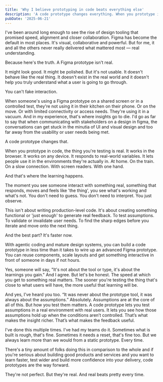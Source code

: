 ```yaml
---
title: 'Why I believe prototyping in code beats everything else'
description: 'A code prototype changes everything. When you prototype in code, the thing you are testing is real. It works in the browser. It works on any device. It responds to real-world variables.'
pubDate: '2025-06-21'
---
```


I've been around long enough to see the rise of design tooling that promised speed, alignment and closer collaboration. Figma has become the default in most places. It's visual, collaborative and powerful. But for me, it and all the others never really delivered what mattered most — real understanding.

Because here's the truth. A Figma prototype isn't real.

It might look good. It might be polished. But it's not usable. It doesn't behave like the real thing. It doesn't exist in the real world and it doesn't help you truly understand what a user is going to go through.

You can't fake interaction.

When someone's using a Figma prototype on a shared screen or in a controlled test, they're not using it in their kitchen on their phone. Or on the move. Or with limited connectivity or access needs. They're using it in a vacuum. And in my experience, that's where insights go to die. I'd go as far to say that when communicating with stakeholders on a design in figma, the conversations can get stuck in the minutia of UI and visual design and too far away from the usability or user needs being met.

A code prototype changes that.

When you prototype in code, the thing you're testing is real. It works in the browser. It works on any device. It responds to real-world variables. It lets people use it in the environments they're actually in. At home. On the train. On a slow connection. With screen readers. With one hand.

And that's where the learning happens.

The moment you see someone interact with something real, something that responds, moves and feels like 'the thing', you see what's working and what's not. You don't need to guess. You don't need to interpret. You just observe.

This isn't about writing production-level code. It's about creating something functional or 'just enough' to generate real feedback. To test assumptions. To validate or invalidate user needs. To find the sharp edges before you iterate and move onto the next thing.

And the best part? It's faster now.

With agentic coding and mature design systems, you can build a code prototype in less time than it takes to wire up an advanced Figma prototype. You can reuse components, scale layouts and get something interactive in front of someone in days if not hours.

Yes, someone will say, "It's not about the tool or type, it's about the learnings you gain." And I agree. But let's be honest. The speed at which you get to something real matters. The sooner you're testing the thing that's close to what users will have, the more useful that learning will be.

And yes, I’ve heard you too. “It was never about the prototype tool, it was always about the assumptions.” Absolutely. Assumptions are at the core of all of this. But how you test them matters. A code prototype lets you test assumptions in a real environment with real users. It lets you see how those assumptions hold up when the conditions aren’t controlled. That’s what makes the insight richer. That’s what makes the feedback useful.

I've done this multiple times. I've had my teams do it. Sometimes what is built is rough, that's fine. Sometimes it needs a reset, that's fine too. But we always learn more than we would from a static prototype. Every time.

There's a tiny amount of folks doing this in comparison to the whole and if you're serious about building good products and services and you want to learn faster, test wider and build more confidence into your delivery, code prototypes are the way forward.

They're not perfect. But they're real. And real beats pretty every time. 